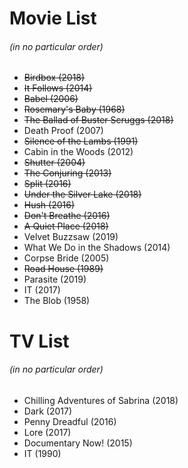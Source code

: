 # Movie List
###### (in no particular order)

* ~~Birdbox (2018)~~
* ~~It Follows (2014)~~
* ~~Babel (2006)~~
* ~~Rosemary's Baby (1968)~~
* ~~The Ballad of Buster Scruggs (2018)~~
* Death Proof (2007)
* ~~Silence of the Lambs (1991)~~
* Cabin in the Woods (2012)
* ~~Shutter (2004)~~
* ~~The Conjuring (2013)~~
* ~~Split (2016)~~
* ~~Under the Silver Lake (2018)~~
* ~~Hush (2016)~~
* ~~Don't Breathe (2016)~~
* ~~A Quiet Place (2018)~~
* Velvet Buzzsaw (2019)
* What We Do in the Shadows (2014)
* Corpse Bride (2005)
* ~~Road House (1989)~~
* Parasite (2019)
* IT (2017)
* The Blob (1958)

# TV List
###### (in no particular order)

* Chilling Adventures of Sabrina (2018)
* Dark (2017)
* Penny Dreadful (2016)
* Lore (2017)
* Documentary Now! (2015)
* IT (1990)
